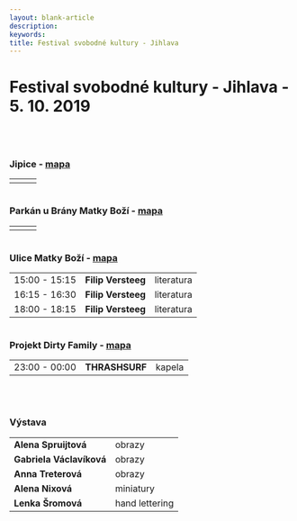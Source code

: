 ```yaml
---
layout: blank-article
description: 
keywords: 
title: Festival svobodné kultury - Jihlava
---
```


<div class="pce-hero pce-hero--entry">
    <div class="pce-hero__content">
        <h1 class="c-page-title">Festival svobodné kultury - Jihlava - 5. 10. 2019</h1><br><br>        
    </div>
</div>
<div class="row o-section-block c-emphasized-text">    
    <div class="medium-12 large-12 columns">
        <section class="o-section">
            <div class="o-secion-header o-section-header--bordered">
                <h3 class="o-section__heading t-h4-super">Jipice - <a href="https://goo.gl/maps/bPio9SAwicqPz7xc9" target="_blank" rel="noopener">mapa</a></h3>
            </div>
            <div class="u-1margin--top">
                <table>
                  <tr>
                    <td></td>
                    <td></td>
                    <td></td>
                  </tr>                                  
                </table>
            </div>
        </section>
    </div>
    <div class="medium-12 large-12 columns">
        <section class="o-section">
            <div class="o-secion-header o-section-header--bordered">
                <h3 class="o-section__heading t-h4-super">Parkán u Brány Matky Boží - <a href="https://goo.gl/maps/TAa1XV61497AitsL6" target="_blank" rel="noopener">mapa</a></h3>
            </div>
            <div class="u-1margin--top">
                <table>
                  <tr>
                    <td></td>
                    <td></td>
                    <td></td>
                  </tr>                                    
                </table>
            </div>
        </section>
    </div>
    <div class="medium-12 large-12 columns">
        <section class="o-section">
            <div class="o-secion-header o-section-header--bordered">
                <h3 class="o-section__heading t-h4-super">Ulice Matky Boží - <a href="https://goo.gl/maps/toSxU5N7QvENNYfF7" target="_blank" rel="noopener">mapa</a></h3>
            </div>
            <div class="u-1margin--top">
                <table>
                  <tr>
                    <td>15:00 - 15:15</td>
                    <td><b>Filip Versteeg</b></td>
                    <td>literatura</td>
                  </tr>  
                  <tr>
                    <td>16:15 - 16:30</td>
                    <td><b>Filip Versteeg</b></td>
                    <td>literatura</td>
                  </tr>
                  <tr>
                    <td>18:00 - 18:15</td>
                    <td><b>Filip Versteeg</b></td>
                    <td>literatura</td>
                  </tr>
                </table>
            </div>
        </section>
    </div>
    <div class="medium-12 large-12 columns">
        <section class="o-section">
            <div class="o-secion-header o-section-header--bordered">
                <h3 class="o-section__heading t-h4-super">Projekt Dirty Family - <a href="https://goo.gl/maps/X2BJ1883bMdVTQo7A" target="_blank" rel="noopener">mapa</a></h3>
            </div>
            <div class="u-1margin--top">
                <table>
                  <tr>
                    <td>23:00 - 00:00</td>
                    <td><b>THRASHSURF</b></td>
                    <td>kapela</td>
                  </tr>                                     
                </table>
            </div>
        </section>
    </div>
    <br>
    <br>
    <div class="medium-12 large-12 columns">
        <section class="o-section">
            <div class="o-secion-header o-section-header--bordered">
                <h3 class="o-section__heading t-h4-super">Výstava</h3>
            </div>
            <div class="u-1margin--top">
                <table>
                  <tr>
                    <td><b>Alena Spruijtová</b></td>
                    <td>obrazy</td>                    
                  </tr> 
                  <tr>
                    <td><b>Gabriela Václavíková</b></td>
                    <td>obrazy</td>                    
                  </tr> 
                  <tr>
                    <td><b>Anna Treterová</b></td>
                    <td>obrazy</td>                    
                  </tr> 
                  <tr>
                    <td><b>Alena Nixová</b></td>
                    <td>miniatury</td>                    
                  </tr> 
                  <tr>
                    <td><b>Lenka Šromová</b></td>
                    <td>hand lettering</td>                    
                  </tr> 
                </table>
            </div>
        </section>
    </div>
</div>
